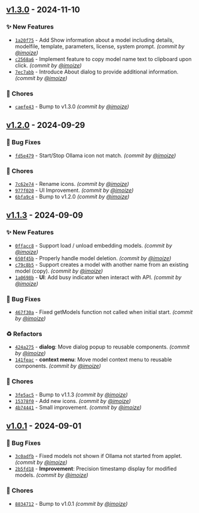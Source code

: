 
## [v1.3.0] - 2024-11-10
### :sparkles: New Features
- [`1a20f75`](https://github.com/imoize/plasmoid-ollamacontrol/commit/1a20f7581b2b6f8fbb1218767bb2328e38f8be2c) - Add Show information about a model including details, modelfile, template, parameters, license, system prompt. *(commit by [@imoize](https://github.com/imoize))*
- [`c2568a6`](https://github.com/imoize/plasmoid-ollamacontrol/commit/c2568a6068e3c6fc4fe27476273992d51dbd035a) - Implement feature to copy model name text to clipboard upon click. *(commit by [@imoize](https://github.com/imoize))*
- [`7ec7abb`](https://github.com/imoize/plasmoid-ollamacontrol/commit/7ec7abbfd1d79b909939c1f338d45acf8081ad37) - Introduce About dialog to provide additional information. *(commit by [@imoize](https://github.com/imoize))*

### :wrench: Chores
- [`caefe43`](https://github.com/imoize/plasmoid-ollamacontrol/commit/caefe43ecf90712c86766931458fe92b108adf21) - Bump to v1.3.0 *(commit by [@imoize](https://github.com/imoize))*


## [v1.2.0] - 2024-09-29
### :bug: Bug Fixes
- [`fd5e479`](https://github.com/imoize/plasmoid-ollamacontrol/commit/fd5e4797d8c52dcfc77ccc2903d11c73ecabcc37) - Start/Stop Ollama icon not match. *(commit by [@imoize](https://github.com/imoize))*

### :wrench: Chores
- [`7c62e74`](https://github.com/imoize/plasmoid-ollamacontrol/commit/7c62e7417b0d0db7059e3f4f611be019228958ae) - Rename icons. *(commit by [@imoize](https://github.com/imoize))*
- [`977f020`](https://github.com/imoize/plasmoid-ollamacontrol/commit/977f020e5b1474e55addca9fc537718578fd4c31) - UI Improvement. *(commit by [@imoize](https://github.com/imoize))*
- [`6bfa9c4`](https://github.com/imoize/plasmoid-ollamacontrol/commit/6bfa9c411996f70b2232020d2638fc5ec2d32b13) - Bump to v1.2.0 *(commit by [@imoize](https://github.com/imoize))*


## [v1.1.3] - 2024-09-09
### :sparkles: New Features
- [`0ffacc8`](https://github.com/imoize/plasmoid-ollamacontrol/commit/0ffacc8740a93f1b6c88e97abc56dfa108957309) - Support load / unload embedding models. *(commit by [@imoize](https://github.com/imoize))*
- [`650f45b`](https://github.com/imoize/plasmoid-ollamacontrol/commit/650f45b795ecb40c58f892cb46ba2fbfdc808ada) - Properly handle model deletion. *(commit by [@imoize](https://github.com/imoize))*
- [`c79c8b5`](https://github.com/imoize/plasmoid-ollamacontrol/commit/c79c8b580e85a144fa3308e49c20e7aa887eb88a) - Support creates a model with another name from an existing model (copy). *(commit by [@imoize](https://github.com/imoize))*
- [`1a0698b`](https://github.com/imoize/plasmoid-ollamacontrol/commit/1a0698bb8a99842ff105ef916b587981f6238d08) - **UI**: Add busy indicator when interact with API. *(commit by [@imoize](https://github.com/imoize))*

### :bug: Bug Fixes
- [`467f30a`](https://github.com/imoize/plasmoid-ollamacontrol/commit/467f30a0359ca038754d3d9d017d8ededca5fdc7) - Fixed getModels function not called when initial start. *(commit by [@imoize](https://github.com/imoize))*

### :recycle: Refactors
- [`424a275`](https://github.com/imoize/plasmoid-ollamacontrol/commit/424a275359717b35c8b0a3d6ba6f4354d8ddcfdb) - **dialog**: Move dialog popup to reusable components. *(commit by [@imoize](https://github.com/imoize))*
- [`141feac`](https://github.com/imoize/plasmoid-ollamacontrol/commit/141feacb33930c45422a42df12bb04cc25689fe0) - **context menu**: Move model context menu to reusable components. *(commit by [@imoize](https://github.com/imoize))*

### :wrench: Chores
- [`3fe5ac5`](https://github.com/imoize/plasmoid-ollamacontrol/commit/3fe5ac501ba3a7ff883f348d5f5724422f0464fe) - Bump to v1.1.3 *(commit by [@imoize](https://github.com/imoize))*
- [`15378f0`](https://github.com/imoize/plasmoid-ollamacontrol/commit/15378f03d7318d6368f059f84224fdb7c880dfab) - Add new icons. *(commit by [@imoize](https://github.com/imoize))*
- [`4b74441`](https://github.com/imoize/plasmoid-ollamacontrol/commit/4b74441c088282afea823c8a70b47d7da7ff75cc) - Small improvement. *(commit by [@imoize](https://github.com/imoize))*


## [v1.0.1] - 2024-09-01
### :bug: Bug Fixes
- [`3c0adfb`](https://github.com/imoize/plasmoid-ollamacontrol/commit/3c0adfb5c06f832af5b602f83dee12f2202eb6ba) - Fixed models not shown if Ollama not started from applet. *(commit by [@imoize](https://github.com/imoize))*
- [`2b5fd18`](https://github.com/imoize/plasmoid-ollamacontrol/commit/2b5fd186627ca1b4d230656e9c095f3b5615a604) - **Improvement**: Precision timestamp display for modified models. *(commit by [@imoize](https://github.com/imoize))*

### :wrench: Chores
- [`8834712`](https://github.com/imoize/plasmoid-ollamacontrol/commit/8834712923c51adf5899519dcd30eb8a5eeda828) - Bump to v1.0.1 *(commit by [@imoize](https://github.com/imoize))*

[v1.0.1]: https://github.com/imoize/plasmoid-ollamacontrol/compare/v1.0.0...v1.0.1
[v1.1.3]: https://github.com/imoize/plasmoid-ollamacontrol/compare/v1.0.1...v1.1.3
[v1.2.0]: https://github.com/imoize/plasmoid-ollamacontrol/compare/v1.1.3...v1.2.0
[v1.3.0]: https://github.com/imoize/plasmoid-ollamacontrol/compare/v1.2.0...v1.3.0
